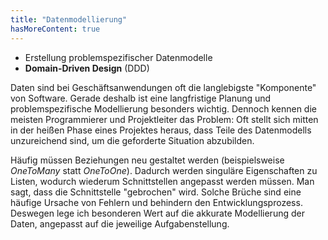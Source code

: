 ```yaml
---
title: "Datenmodellierung"
hasMoreContent: true
---
```


* Erstellung problemspezifischer Datenmodelle
* **Domain-Driven Design** (DDD)

<!--more-->
Daten sind bei Geschäftsanwendungen oft die langlebigste "Komponente" von Software. Gerade deshalb ist eine langfristige Planung und problemspezifische Modellierung besonders wichtig. Dennoch kennen die meisten Programmierer 
und Projektleiter das Problem: Oft stellt sich mitten in der heißen Phase eines Projektes heraus, dass Teile des Datenmodells unzureichend sind, um die geforderte Situation abzubilden.

Häufig müssen Beziehungen neu gestaltet werden (beispielsweise *OneToMany* statt *OneToOne*). Dadurch werden singuläre Eigenschaften zu Listen, wodurch wiederum Schnittstellen angepasst werden müssen. Man sagt, dass die Schnittstelle "gebrochen"
wird. Solche Brüche sind eine häufige Ursache von Fehlern und behindern den Entwicklungsprozess. Deswegen lege ich besonderen Wert auf die akkurate Modellierung der Daten, angepasst auf die jeweilige Aufgabenstellung. 